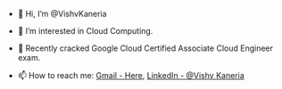 - 👋 Hi, I’m @VishvKaneria

- 👀 I’m interested in Cloud Computing.
- 🌱 Recently cracked Google Cloud Certified Associate Cloud Engineer exam.
- 📫 How to reach me: [Gmail - Here](vishv.kaneria@gmail.com), [LinkedIn - @Vishv Kaneria](https://www.linkedin.com/in/vishv-kaneria/)

<!---
VishvKaneria/VishvKaneria is a ✨ special ✨ repository because its `README.md` (this file) appears on your GitHub profile.
You can click the Preview link to take a look at your changes.
--->
